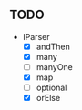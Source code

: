 ## TODO

- IParser
  - [x] andThen
  - [x] many
  - [ ] manyOne
  - [x] map
  - [ ] optional
  - [x] orElse
